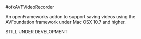 #ofxAVFVideoRecorder

An openFrameworks addon to support saving videos using the AVFoundation framework under Mac OSX 10.7 and higher.

STILL UNDER DEVELOPMENT
